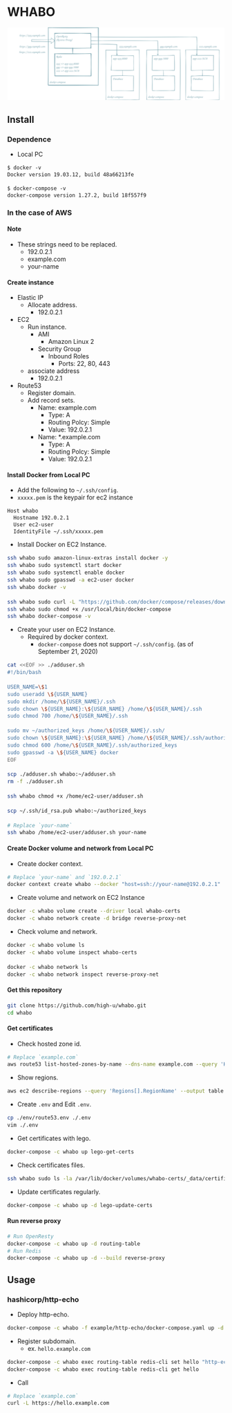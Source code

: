 # WHABO

![Structure](./images/structure.svg)

## Install

### Dependence

- Local PC

```terminal
$ docker -v
Docker version 19.03.12, build 48a66213fe

$ docker-compose -v
docker-compose version 1.27.2, build 18f557f9
```

### In the case of AWS

#### Note

- These strings need to be replaced.
  - 192.0.2.1
  - example.com
  - your-name

#### Create instance

- Elastic IP
  - Allocate address.
    - 192.0.2.1
- EC2
  - Run instance.
    - AMI
      - Amazon Linux 2
    - Security Group
      - Inbound Roles
        - Ports: 22, 80, 443
  - associate address
    - 192.0.2.1
- Route53
  - Register domain.
  - Add record sets.
    - Name: example.com
      - Type: A
      - Routing Polcy: Simple
      - Value: 192.0.2.1
    - Name: *.example.com
      - Type: A
      - Routing Polcy: Simple
      - Value: 192.0.2.1

#### Install Docker from Local PC

- Add the following to `~/.ssh/config`.
- `xxxxx.pem` is the keypair for ec2 instance

```text
Host whabo
  Hostname 192.0.2.1
  User ec2-user
  IdentityFile ~/.ssh/xxxxx.pem
```

- Install Docker on EC2 Instance.

```bash
ssh whabo sudo amazon-linux-extras install docker -y
ssh whabo sudo systemctl start docker
ssh whabo sudo systemctl enable docker
ssh whabo sudo gpasswd -a ec2-user docker
ssh whabo docker -v

ssh whabo sudo curl -L "https://github.com/docker/compose/releases/download/1.27.3/docker-compose-Linux-x86_64" -o /usr/local/bin/docker-compose
ssh whabo sudo chmod +x /usr/local/bin/docker-compose
ssh whabo docker-compose -v
```

- Create your user on EC2 Instance.
  - Required by docker context.
    - `docker-compose` does not support `~/.ssh/config`. (as of September 21, 2020)

```bash
cat <<EOF >> ./adduser.sh
#!/bin/bash

USER_NAME=\$1
sudo useradd \${USER_NAME}
sudo mkdir /home/\${USER_NAME}/.ssh
sudo chown \${USER_NAME}:\${USER_NAME} /home/\${USER_NAME}/.ssh
sudo chmod 700 /home/\${USER_NAME}/.ssh

sudo mv ~/authorized_keys /home/\${USER_NAME}/.ssh/
sudo chown \${USER_NAME}:\${USER_NAME} /home/\${USER_NAME}/.ssh/authorized_keys
sudo chmod 600 /home/\${USER_NAME}/.ssh/authorized_keys
sudo gpasswd -a \${USER_NAME} docker
EOF

scp ./adduser.sh whabo:~/adduser.sh
rm -f ./adduser.sh

ssh whabo chmod +x /home/ec2-user/adduser.sh

scp ~/.ssh/id_rsa.pub whabo:~/authorized_keys

# Replace `your-name`
ssh whabo /home/ec2-user/adduser.sh your-name
```

#### Create Docker volume and network from Local PC

- Create docker context.

```bash
# Replace `your-name` and `192.0.2.1`
docker context create whabo --docker "host=ssh://your-name@192.0.2.1"
```

- Create volume and network on EC2 Instance

```bash
docker -c whabo volume create --driver local whabo-certs
docker -c whabo network create -d bridge reverse-proxy-net
```

- Check volume and network.

```bash
docker -c whabo volume ls
docker -c whabo volume inspect whabo-certs

docker -c whabo network ls
docker -c whabo network inspect reverse-proxy-net
```

#### Get this repository

```bash
git clone https://github.com/high-u/whabo.git
cd whabo
```

#### Get certificates

- Check hosted zone id.

```bash
# Replace `example.com`
aws route53 list-hosted-zones-by-name --dns-name example.com --query 'HostedZones[0].Id' | grep -o 'Z[^"]*'
```

- Show regions.

```bash
aws ec2 describe-regions --query 'Regions[].RegionName' --output table
```

- Create `.env` and Edit `.env`.

```bash
cp ./env/route53.env ./.env
vim ./.env
```

- Get certificates with lego.

```bash
docker-compose -c whabo up lego-get-certs
```

- Check certificates files.

```bash
ssh whabo sudo ls -la /var/lib/docker/volumes/whabo-certs/_data/certificates
```

- Update certificates regularly.

```bash
docker-compose -c whabo up -d lego-update-certs
```

#### Run reverse proxy

```bash
# Run OpenResty
docker-compose -c whabo up -d routing-table
# Run Redis
docker-compose -c whabo up -d --build reverse-proxy
```

## Usage

### hashicorp/http-echo

- Deploy http-echo.

```bash
docker-compose -c whabo -f example/http-echo/docker-compose.yaml up -d
```

- Register subdomain.
  - ex. `hello.example.com`

```bash
docker-compose -c whabo exec routing-table redis-cli set hello "http-echo:5678"
docker-compose -c whabo exec routing-table redis-cli get hello
```

- Call

```bash
# Replace `example.com`
curl -L https://hello.example.com
```
